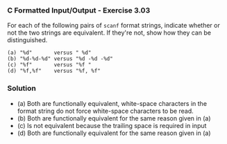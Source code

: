 ### C Formatted Input/Output - Exercise 3.03

For each of the following pairs of `scanf` format strings, indicate whether or
not the two strings are equivalent. If they're not, show how they can be
distinguished.

```
(a) "%d"       versus " %d"
(b) "%d-%d-%d" versus "%d -%d -%d"
(c) "%f"       versus "%f "
(d) "%f,%f"    versus "%f, %f"
```

### Solution

- (a) Both are functionally equivalent, white-space characters in the format string do not force white-space characters to be read.
- (b) Both are functionally equivalent for the same reason given in (a)
- (c) Is not equivalent because the trailing space is required in input
- (d) Both are functionally equivalent for the same reason given in (a)